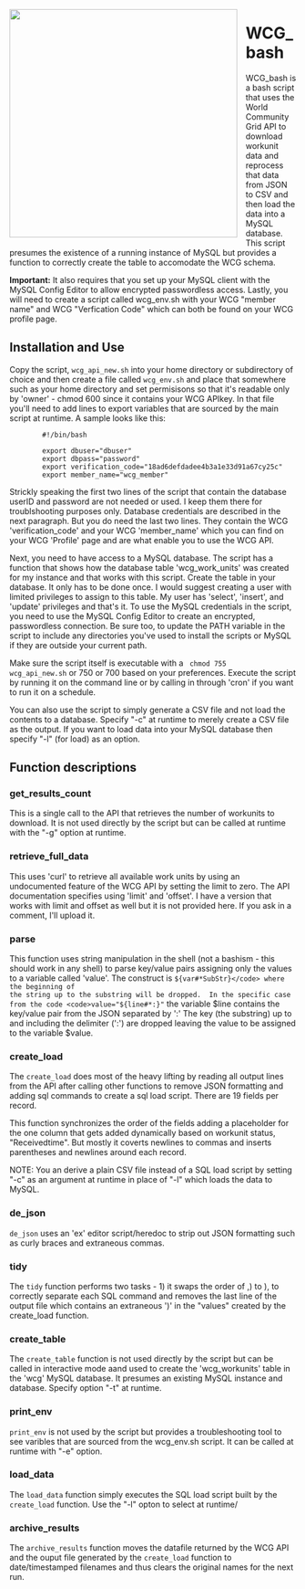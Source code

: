 <a href="worldcommunitygrid.org/index.html"><img style="float: left; margin: 0px 15px 15px 0px;" src="http://geekworldliving.com/gwl/wp-content/uploads/2019/05/dyn_logo_1.jpg" width="400" /></a>
<h1>WCG_bash</h1> 

WCG_bash is a bash script that uses the World Community Grid API to download workunit data and reprocess that data from JSON to CSV and then load the data into a MySQL database. This script presumes the existence of a running instance of MySQL but provides a function to correctly create the table to accomodate the WCG schema. 

<b>Important:</b> It also requires that you set up your MySQL client with the MySQL Config Editor to allow encrypted passwordless access.  Lastly, you will need to create a script called wcg_env.sh with your WCG "member name" and WCG "Verfication Code" which can both be found on your WCG profile page.


<h2>Installation and Use</h2>

Copy the script, <code>wcg_api_new.sh</code> into your home directory or subdirectory of choice and then create a file called <code>wcg_env.sh</code> and place that somewhere such as your home directory and set permisisons so that it's readable only by 'owner' - chmod 600 since it contains your WCG APIkey. In that file you'll need to add lines to export variables that are sourced by the main script at runtime. A sample looks like this:
		
			#!/bin/bash
		       
			export dbuser="dbuser"
			export dbpass="password"
			export verification_code="18ad6defdadee4b3a1e33d91a67cy25c"
			export member_name="wcg_member" 

Strickly speaking the first two lines of the script that contain the database userID and password are not needed or used.  I keep them there for troublshooting purposes only. Database credentials are described in the next paragraph.  But you do need the last two lines.  They contain the WCG 'verification_code' and your WCG 'member_name' which you can find on your WCG 'Profile' page and are what enable you to use the WCG API.

Next, you need to have access to a MySQL database. The script has a function that shows how the database table 'wcg_work_units' was created for my instance and that works with this script.  Create the table in your database.  It only has to be done once. I would suggest creating a user with limited privileges to assign to this table.  My user has 'select', 'insert', and 'update' privileges and that's it. To use the MySQL credentials in the script, you need to use the MySQL Config Editor to create an encrypted, passwordless connection.  Be sure too, to update the PATH variable in the script to include any directories you've used to install the scripts or MySQL if they are outside your current path.

Make sure the script itself is executable with a <code> chmod 755 wcg_api_new.sh</code> or 750 or 700 based on your preferences.  Execute the script by running it on the command line or by calling in through 'cron' if you want to run it on a schedule.

You can also use the script to simply generate a CSV file and not load the contents to a database. Specify "-c" at runtime to merely create a CSV file as the output.  If you want to load data into your MySQL database then specify "-l" (for load) as an option.


<h2>Function descriptions</h2>

<h3>get_results_count</h3>

This is a single call to the API that retrieves the number of workunits to download. It is not used directly by the script but can be called at runtime with the "-g" option at runtime.

<h3>retrieve_full_data</h3>

This uses 'curl' to retrieve all available work units by using an undocumented feature of the WCG API by setting the limit to zero.  The API documentation specifies using 'limit' and 'offset'. I have a version that works with limit and offset as well but it is not provided here. If you ask in a comment, I'll upload it.

<h3>parse</h3>

This function uses string manipulation in the shell (not a bashism - this should work in any shell) to parse key/value pairs assigning only the values to a variable called 'value'. The construct is <code>${var#*SubStr}</code> where the beginning of the string up to the substring will be dropped.  In the specific case from the code <code>value="${line#\*:}"</code> the variable $line contains the key/value pair from the JSON separated by ':'  The key (the substring) up to and including the delimiter (':') are dropped leaving the value to be assigned to the variable $value.

<h3>create_load</h3>

The <code>create_load</code> does most of the heavy lifting by reading all output lines from the API after calling other functions to remove JSON formatting and adding sql commands to create a sql load script. There are 19 fields per record.  

This function synchronizes the order of the fields adding a placeholder for the one column that gets added dynamically based on workunit status, "Receivedtime".  But mostly it coverts newlines to commas and inserts parentheses and newlines around each record. 

NOTE:  You an derive a plain CSV file instead of a SQL load script by setting "-c" as an argument at runtime in place of "-l" which loads the data to MySQL.

<h3>de_json</h3>

<code>de_json</code> uses an 'ex' editor script/heredoc to strip out JSON formatting such as curly braces and extraneous commas.

<h3>tidy</h3>

The <code>tidy</code> function performs two tasks - 1) it swaps the order of ,) to ), to correctly separate each SQL command and removes the last line of the output file which contains an extraneous ')' in the "values" created by the create_load function.

<h3>create_table</h3>

The <code>create_table</code> function is not used directly by the script but can be called in interactive mode aand used to create the 'wcg_workunits' table in the 'wcg' MySQL database. It presumes an existing MySQL instance and database. Specify option "-t" at runtime.

<h3>print_env</h3>

<code>print_env</code> is not used by the script but provides a troubleshooting tool to see varibles that are sourced from the wcg_env.sh script. It can be called at runtime with "-e" option.

<h3>load_data</h3>

The <code>load_data</code> function simply executes the SQL load script built by the <code>create_load</code> function. Use the "-l" opton to select at runtime/

<h3>archive_results</h3>

The <code>archive_results</code> function moves the datafile returned by the WCG API and the ouput file generated by the <code>create_load</code> function to date/timestamped filenames and thus clears the original names for the next run.






